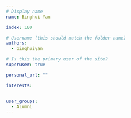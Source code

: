 ```yaml
---
# Display name
name: Binghui Yan

index: 100

# Username (this should match the folder name)
authors:
  - binghuiyan

# Is this the primary user of the site?
superuser: true

personal_url: ""

interests:


user_groups:
  - Alumni
---
```

